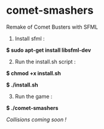 # comet-smashers
Remake of Comet Busters with SFML

1. Install sfml :

  **$ sudo apt-get install libsfml-dev**

2. Run the install.sh script :

  **$ chmod +x install.sh**

  **$ ./install.sh**

3. Run the game :

  **$ ./comet-smashers**

*Collisions coming soon !*
